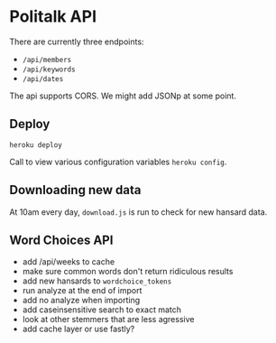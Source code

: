 # Politalk API

There are currently three endpoints: 

* `/api/members`
* `/api/keywords`
* `/api/dates`

The api supports CORS. We might add JSONp at some point.

## Deploy

`heroku deploy`

Call to view various configuration variables `heroku config`.

## Downloading new data

At 10am every day, `download.js` is run to check for new hansard data.

## Word Choices API

* add /api/weeks to cache
* make sure common words don't return ridiculous results
* add new hansards to `wordchoice_tokens`
* run analyze at the end of import
* add no analyze when importing
* add caseinsensitive search to exact match
* look at other stemmers that are less agressive
* add cache layer or use fastly?
